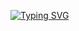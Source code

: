 [![Typing SVG](https://readme-typing-svg.herokuapp.com?lines=Hi+there+%F0%9F%91%8B+I+am+Viral+Rupani)](https://viralrupani.github.io/Portfolio/)
